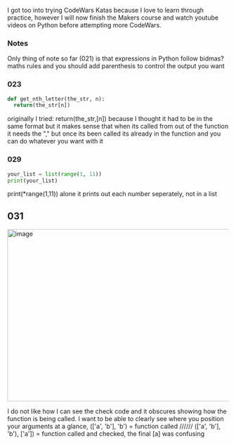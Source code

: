 I got too into trying CodeWars Katas because I love to learn through practice, however I will now finish the Makers course and watch youtube videos on Python before attempting more CodeWars.

### Notes
Only thing of note so far (021) is that expressions in Python follow bidmas? maths rules and you should add parenthesis to control the output you want

### 023
```Python
def get_nth_letter(the_str, n):
  return(the_str[n])
```
originally I tried: return(the_str,[n])   because I thought it had to be in the same format but it makes sense that when its called from out of the function it needs the ","
but once its been called its already in the function and you can do whatever you want with it 

### 029
```Python
your_list = list(range(1, 11))
print(your_list)
```
print(*range(1,11)) alone it prints out each number seperately, not in a list

## 031
<img width="825" height="392" alt="image" src="https://github.com/user-attachments/assets/0440cfb2-f0d0-4fca-acfc-cd444a63e02e" />

I do not like how I can see the check code and it obscures showing how the function is being called. I want to be able to clearly see where you position your arguments at a glance, (['a', 'b'], 'b') = function called //////
(['a', 'b'], 'b'), ['a'])  = function called and checked,  the final [a] was confusing

